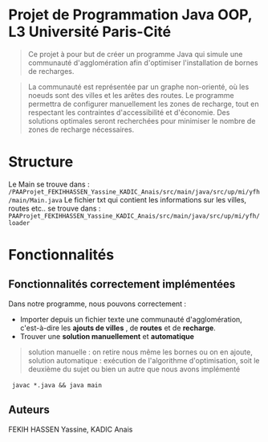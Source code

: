 # Projet de Programmation Java OOP, L3 Université Paris-Cité
> Ce projet à pour but de créer un programme Java qui simule une communauté d'agglomération afin d'optimiser l'installation de bornes de recharges.

> La communauté est représentée par un graphe non-orienté, où les noeuds sont des villes et les arêtes des routes. Le programme permettra de configurer manuellement les zones de recharge, tout en respectant les contraintes d'accessibilité et d'économie. Des solutions optimales seront recherchées pour minimiser le nombre de zones de recharge nécessaires.

# Structure

Le Main se trouve dans : ```/PAAProjet_FEKIHHASSEN_Yassine_KADIC_Anais/src/main/java/src/up/mi/yfh/main/Main.java```
Le fichier txt qui contient les informations sur les villes, routes etc.. se trouve dans : ```PAAProjet_FEKIHHASSEN_Yassine_KADIC_Anais/src/main/java/src/up/mi/yfh/loader```

# Fonctionnalités 

## Fonctionnalités correctement implémentées

Dans notre programme, nous pouvons correctement : 
*  Importer depuis un fichier texte une communauté d'agglomération, c'est-à-dire les **ajouts de villes** , de **routes** et de **recharge**.
* Trouver une **solution manuellement** et **automatique** 
> solution manuelle : on retire nous même les bornes ou on en ajoute, solution automatique : exécution de l'algorithme d'optimisation, soit le deuxième du sujet ou bien un autre que nous avons implémenté
 


``` javac *.java && java main ``` 

## Auteurs

FEKIH HASSEN Yassine, KADIC Anais


